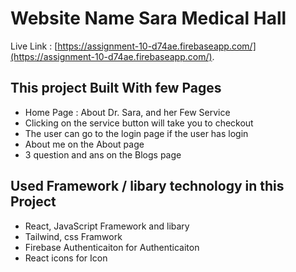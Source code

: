 # Website Name Sara Medical Hall

Live Link :  [https://assignment-10-d74ae.firebaseapp.com/](https://assignment-10-d74ae.firebaseapp.com/).

## This project Built With few Pages
- Home Page : About Dr. Sara, and her Few Service
- Clicking on the service button will take you to checkout
- The user can go to the login page if the user has login
- About me on the About page
- 3 question and ans on the Blogs page

## Used Framework / libary technology in this Project
- React, JavaScript Framework  and libary
- Tailwind, css Framwork
- Firebase Authenticaiton for Authenticaiton
- React icons for Icon








